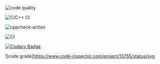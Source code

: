 ![code quality](https://www.code-inspector.com/project/13755/score/svg)

![C/C++ CI](https://github.com/99002523/project_genesis/workflows/C/C++%20CI/badge.svg?branch=master)

![cppcheck-action](https://github.com/99002523/project_genesis/workflows/cppcheck-action/badge.svg)


![CI](https://github.com/99002523/project_genesis/workflows/CI/badge.svg)

[![Codacy Badge](https://app.codacy.com/project/badge/Grade/55737771e2a34b54aeb3ca61e4e71ae2)](https://www.codacy.com/manual/99002523/project_genesis?utm_source=github.com&amp;utm_medium=referral&amp;utm_content=99002523/project_genesis&amp;utm_campaign=Badge_Grade)


![code grade]https://www.code-inspector.com/project/13755/status/svg
